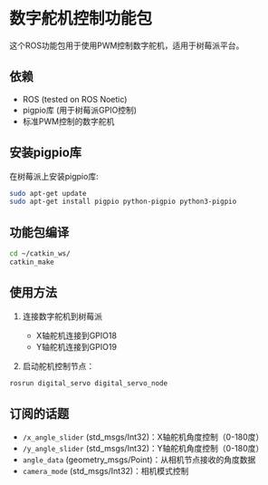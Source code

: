 # 数字舵机控制功能包

这个ROS功能包用于使用PWM控制数字舵机，适用于树莓派平台。

## 依赖

- ROS (tested on ROS Noetic)
- pigpio库 (用于树莓派GPIO控制)
- 标准PWM控制的数字舵机

## 安装pigpio库

在树莓派上安装pigpio库:

```bash
sudo apt-get update
sudo apt-get install pigpio python-pigpio python3-pigpio
```

## 功能包编译

```bash
cd ~/catkin_ws/
catkin_make
```

## 使用方法

1. 连接数字舵机到树莓派
   - X轴舵机连接到GPIO18
   - Y轴舵机连接到GPIO19

2. 启动舵机控制节点：

```bash
rosrun digital_servo digital_servo_node
```

## 订阅的话题

- `/x_angle_slider` (std_msgs/Int32)：X轴舵机角度控制（0-180度）
- `/y_angle_slider` (std_msgs/Int32)：Y轴舵机角度控制（0-180度）
- `angle_data` (geometry_msgs/Point)：从相机节点接收的角度数据
- `camera_mode` (std_msgs/Int32)：相机模式控制 